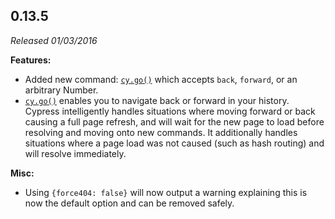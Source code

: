 ## 0.13.5

_Released 01/03/2016_

**Features:**

- Added new command: [`cy.go()`](/api/commands/go) which accepts `back`, `forward`, or an arbitrary Number.
- [`cy.go()`](/api/commands/go) enables you to navigate back or forward in your history. Cypress intelligently handles situations where moving forward or back causing a full page refresh, and will wait for the new page to load before resolving and moving onto new commands. It additionally handles situations where a page load was not caused (such as hash routing) and will resolve immediately.

**Misc:**

- Using `{force404: false}` will now output a warning explaining this is now the default option and can be removed safely.
